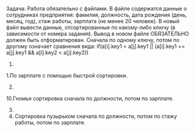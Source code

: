 Задача:
Работа обязательно с файлами. В файле содержатся данные о сотрудниках предприятия: фамилия, должность, дата
рождения (день, месяц, год), стаж работы, зарплата (не менее 20 человек). В новый файл вывести данные, отсортированные по какому-либо ключу (в зависимости от номера задания). Вывод в новом файле ОБЯЗАТЕЛЬНО должен быть
отформатирован.
Сначала по одному ключу, потом по другому означает сравнения вида:
if(a[i].key1 < a[j].key1 || (a[i].key1 == a[j].key1 && a[i].key2 < a[j].key2))

1.
1.По зарплате с помощью быстрой сортировки.

2.
10.Гномья сортировка сначала по должности, потом по зарплате.

3.
11. Сортировка пузырьком сначала по должности, потом по стажу работы, потом по зарплате.
